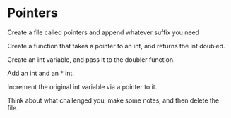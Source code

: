 # Pointers

Create a file called pointers and append whatever suffix you need

Create a function that takes a pointer to an int, and returns the int doubled.

Create an int variable, and pass it to the doubler function.

Add an int and an * int.

Increment the original int variable via a pointer to it.

Think about what challenged you, make some notes, and then delete the file.

